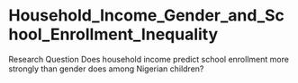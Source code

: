 # Household_Income_Gender_and_School_Enrollment_Inequality
Research Question Does household income predict school enrollment more strongly than gender does among Nigerian children?
